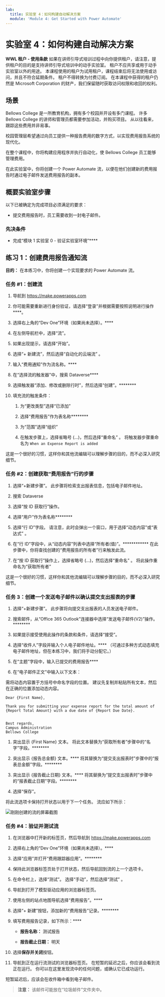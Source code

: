 ```yaml
---
lab:
  title: 实验室 4：如何构建自动解决方案
  module: 'Module 4: Get Started with Power Automate'
---
```


# 实验室 4：如何构建自动解决方案

**WWL 租户 - 使用条款** 如果在讲师引导式培训过程中向你提供租户，请注意，提供租户的目的是支持讲师引导式培训中的动手实验室。 租户不应共享或用于动手实验室以外的用途。 本课程使用的租户为试用租户，课程结束后将无法使用或访问，并且不符合延期条件。 租户不得转换为付费订阅。 在本课程中获得的租户仍然是 Microsoft Corporation 的财产，我们保留随时获取访问权限和收回的权利。 

## 场景

Bellows College 是一所教育机构，拥有多个校园并开设有多门课程。 许多 Bellows College 的讲师和管理员都需要参加活动，并购买项目。 从以往看来，跟踪这些费用并非易事。 

校园管理层希望通过向员工提供一种报告费用的数字方式，以实现费用报告系统的现代化。 

在整个课程中，你将构建应用程序并执行自动化，使 Bellows College 员工能够管理费用。 

在此实验室中，你将创建一个 Power Automate 流，以便在他们创建新的费用报告时通过电子邮件发送费用报告的副本。

## 概要实验室步骤

以下已被确定为完成项目必须满足的要求：

- 提交费用报告时，员工需要收到一封电子邮件。 

### 先决条件

- 完成“模块 1 实验室 0 - 验证实验室环境”****

## 练习 1：创建费用报告通知流

**目的：** 在本练习中，你将创建一个实现要求的 Power Automate 流。 

### 任务 #1：创建流

1. 导航到 https://make.powerapps.com

1. 你可能需要重新进行身份验证，请选择“登录”并根据需要按照说明进行操作****。

1. 选择右上角的“Dev One”环境（如果尚未选择）。****

1. 在左侧导航栏中，选择“流”。

1. 如果出现提示，请选择“开始”。

1. 选择“+ 新建流”，然后选择“自动化的云端流” 。

1. 输入“费用通知”作为流名称。****

1. 在“选择流的触发器”中，搜索 Dataverse****

1. 选择触发器“添加、修改或删除行时”，然后选择“创建”。********

1. 填充流的触发条件：

    1. 为“更改类型”选择“已添加”
    
    1. 选择“费用报告”作为表名称********

    1. 为“范围”选择“组织”

    1. 在触发步骤上，选择省略号 (…)，然后选择“重命名” 。 将触发器步骤重命名为 `When an Expense Report is added` 

这是一个很好的习惯，这样你和其他流编辑可以理解步骤的目的，而不必深入研究细节。

### 任务 #2：创建获取“费用报告”行的步骤

1. 选择“+新建步骤”。 此步骤将检索支出报表信息，包括电子邮件地址。

1. 搜索 Dataverse

1. 选择“按 ID 获取行”操作。

1. 选择“用户”作为表名称********

1. 选择“行 ID”字段。 请注意，此时会弹出一个窗口，用于选择“动态内容”或“表达式” 。

1. 在“行 ID”字段中，从“动态内容”列表中选择“所有者(值)”。************ 在此步骤中，你将查找创建的“费用报告的所有者”行来触发此流。 

1. 在“按 ID 获取行”操作上，选择省略号 (...)，然后选择“重命名”  。 将此操作重命名为“获取所有者”

这是一个很好的习惯，这样你和其他流编辑可以理解步骤的目的，而不必深入研究细节。

### 任务 3：创建一个发送电子邮件以确认提交支出报表的步骤

1. 选择“+新建步骤”。 此步骤将向提交支出报表的人员发送电子邮件。

1. 搜索邮件，从“Office 365 Outlook”连接器中选择“发送电子邮件(V2)”操作。********

1. 如果提示接受使用此操作的条款和条件，请选择“接受”。

1. 选择“收件人”字段并输入个人电子邮件地址。**** （可通过多种方式动态填充电子邮件地址，但在本练习中，我们将手动分配它。）  

1. 在“主题”字段中，输入已提交的费用报告****

1. 在“电子邮件正文”中输入以下文本：

需将动态内容置于方括号中命名字段的位置。 建议先复制并粘贴所有文本，然后在正确的位置添加动态内容。

    Dear {First Name},
    
    Thank you for submitting your expense report for the total amount of {Report Total Amount} with a due date of {Report Due Date}.
    
     
    Best regards,
    Campus Administration
    Bellows College

1. 突出显示 {First Name} 文本。 将此文本替换为“获取所有者”步骤中的“名字”字段。********

1. 突出显示 {报告总金额} 文本。**** 将其替换为“提交支出报表时”步骤中的“报表总金额”字段。********

1. 突出显示 {报告截止日期} 文本。**** 将其替换为“提交支出报表时”步骤中的“报表截止日期”字段。********

1. 选择“保存”。

将此流选项卡保持打开状态以用于下一个任务。 流应如下所示：

![刚刚创建的流的屏幕截图](media/lab-4-create-an-automated-solution-01.png)

### 任务 #4：验证并测试流

1. 在浏览器中打开新的标签页，然后导航到 https://make.powerapps.com

1. 选择右上角的“Dev One”环境（如果尚未选择）。****

1. 选择“应用”并打开“费用跟踪器应用”。********

1. 保持此浏览器标签页处于打开状态，然后导航回到流的上一个选项卡。

1. 在命令栏上，选择“测试”。 选择“手动”，然后选择“测试” 。

1. 导航到打开了模型驱动应用的浏览器标签页。

1. 使用左侧的站点地图导航选择“费用报告”。****

1. 选择“+ 新建”按钮，添加新的“费用报告”记录。********

1. 填写费用报告记录，如下所示：****

    - **报告名称：** 测试报告

    - **报告截止日期：** 明天 

1. 选择**保存并关闭**按钮。

1. 导航到正在运行流测试的浏览器标签页。 在短暂的延迟之后，你应该会看到流正在运行。 你可以在这里发现流中的任何问题，或确认它已成功运行。

短暂延迟后，应该会在收件箱中看到电子邮件。 

>**注意：** 该邮件可能放在“垃圾邮件”文件夹中。
